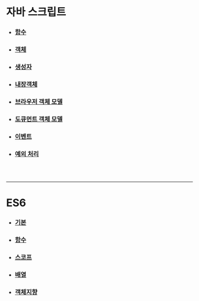 # 자바 스크립트

- ### [함수](https://github.com/banziha104/Javascript_Example/blob/master/Markdown/Function.md)

- ### [객체](https://github.com/banziha104/Javascript_Example/blob/master/Markdown/Object.md)

- ### [생성자](https://github.com/banziha104/Javascript_Example/blob/master/Markdown/Construct.md)

- ### [내장객체](https://github.com/banziha104/Javascript_Example/blob/master/Markdown/BulitInObject.md)

- ### [브라우저 객체 모델](https://github.com/banziha104/Javascript_Example/blob/master/Markdown/BOM.md)

- ### [도큐먼트 객체 모델](https://github.com/banziha104/Javascript_Example/blob/master/Markdown/DOM.md)

- ### [이벤트](https://github.com/banziha104/Javascript_Example/blob/master/Markdown/Event.md)

- ### [예외 처리](https://github.com/banziha104/Javascript_Example/blob/master/Markdown/Exception.md)

<br/>
<br/>

---

# ES6

- ### [기본](https://github.com/banziha104/Javascript_Example/blob/master/ES6/Type.md)

- ### [함수](https://github.com/banziha104/Javascript_Example/blob/master/ES6/Funtion.md)

- ### [스코프](https://github.com/banziha104/Javascript_Example/blob/master/ES6/Scope.md)

- ### [배열](https://github.com/banziha104/Javascript_Example/blob/master/ES6/Array.md)

- ### [객체지향](https://github.com/banziha104/Javascript_Example/blob/master/ES6/JsOOP.md)

